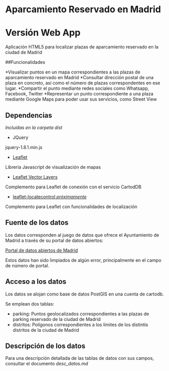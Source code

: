 # Aparcamiento Reservado en Madrid

# Versión Web App

Aplicación HTML5 para localizar plazas de aparcamiento reservado en la ciudad de Madrid

##Funcionalidades

*Visualizar puntos en un mapa correspondientes a las plazas de aparcamiento reservado en Madrid
*Consultar dirección postal de una plaza en concreto, así como el número de plazas correspondentes en ese lugar.
*Compartir el punto mediante redes sociales como Whatsapp, Facebook, Twitter
*Representar un punto correspondiente a una plaza mediante Google Maps para poder usar sus servicios, como Street View


## Dependencias

_Incluidas en la carpeta dist_

* JQuery

jquery-1.8.1.min.js

* [Leaflet](http://leafletjs.com)

Librería Javascript de visualización de mapas

* [Leaflet Vector Layers](http://jasonsanford.github.io/leaflet-vector-layers/)

Complemento para Leaflet de conexión con el servicio CartodDB

* [leaflet-locatecontrol _próximamente_](https://github.com/domoritz/leaflet-locatecontrol)

Complemento para Leaflet con funcionalidades de localización



## Fuente de los datos

Los datos corresponden al juego de datos que ofrece el Ayuntamiento de Madrid a través de su portal de datos abiertos:

[Portal de datos abiertos de Madrid](http://datos.madrid.es/portal/site/egob/menuitem.c05c1f754a33a9fbe4b2e4b284f1a5a0/?vgnextoid=dd5900ac205a7410VgnVCM2000000c205a0aRCRD&vgnextchannel=374512b9ace9f310VgnVCM100000171f5a0aRCRD)

Estos datos han sido limpiados de algún error, principalmente en el campo de número de portal.

## Acceso a los datos

Los datos se alojan como base de datos PostGIS en una cuenta de cartodb.

Se emplean dos tablas:

* parking: Puntos geolocalizados correspondientes a las plazas de parking reservado de la ciudad de Madrid
* distritos: Polígonos correspondientes a los límites de los distintis distritos de la ciudad de Madrid

## Descripción de los datos

Para una descripción detallada de las tablas de datos con sus campos, consultar el documento _desc_datos.md_



